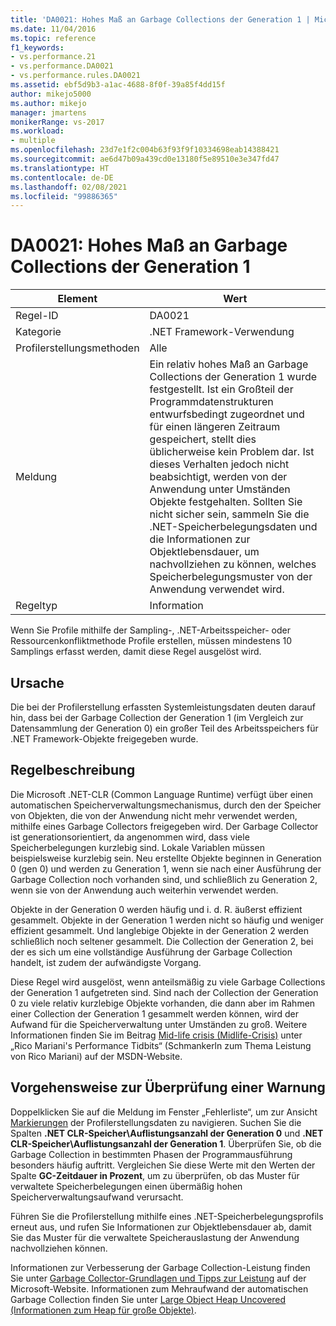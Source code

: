 ```yaml
---
title: 'DA0021: Hohes Maß an Garbage Collections der Generation 1 | Microsoft-Dokumentation'
ms.date: 11/04/2016
ms.topic: reference
f1_keywords:
- vs.performance.21
- vs.performance.DA0021
- vs.performance.rules.DA0021
ms.assetid: ebf5d9b3-a1ac-4688-8f0f-39a85f4dd15f
author: mikejo5000
ms.author: mikejo
manager: jmartens
monikerRange: vs-2017
ms.workload:
- multiple
ms.openlocfilehash: 23d7e1f2c004b63f93f9f10334698eab14388421
ms.sourcegitcommit: ae6d47b09a439cd0e13180f5e89510e3e347fd47
ms.translationtype: HT
ms.contentlocale: de-DE
ms.lasthandoff: 02/08/2021
ms.locfileid: "99886365"
---
```

# <a name="da0021-high-rate-of-gen-1-garbage-collections"></a>DA0021: Hohes Maß an Garbage Collections der Generation 1

|Element|Wert|
|-|-|
|Regel-ID|DA0021|
|Kategorie|.NET Framework-Verwendung|
|Profilerstellungsmethoden|Alle|
|Meldung|Ein relativ hohes Maß an Garbage Collections der Generation 1 wurde festgestellt. Ist ein Großteil der Programmdatenstrukturen entwurfsbedingt zugeordnet und für einen längeren Zeitraum gespeichert, stellt dies üblicherweise kein Problem dar. Ist dieses Verhalten jedoch nicht beabsichtigt, werden von der Anwendung unter Umständen Objekte festgehalten. Sollten Sie nicht sicher sein, sammeln Sie die .NET-Speicherbelegungsdaten und die Informationen zur Objektlebensdauer, um nachvollziehen zu können, welches Speicherbelegungsmuster von der Anwendung verwendet wird.|
|Regeltyp|Information|

 Wenn Sie Profile mithilfe der Sampling-, .NET-Arbeitsspeicher- oder Ressourcenkonfliktmethode Profile erstellen, müssen mindestens 10 Samplings erfasst werden, damit diese Regel ausgelöst wird.

## <a name="cause"></a>Ursache
 Die bei der Profilerstellung erfassten Systemleistungsdaten deuten darauf hin, dass bei der Garbage Collection der Generation 1 (im Vergleich zur Datensammlung der Generation 0) ein großer Teil des Arbeitsspeichers für .NET Framework-Objekte freigegeben wurde.

## <a name="rule-description"></a>Regelbeschreibung
 Die Microsoft .NET-CLR (Common Language Runtime) verfügt über einen automatischen Speicherverwaltungsmechanismus, durch den der Speicher von Objekten, die von der Anwendung nicht mehr verwendet werden, mithilfe eines Garbage Collectors freigegeben wird. Der Garbage Collector ist generationsorientiert, da angenommen wird, dass viele Speicherbelegungen kurzlebig sind. Lokale Variablen müssen beispielsweise kurzlebig sein. Neu erstellte Objekte beginnen in Generation 0 (gen 0) und werden zu Generation 1, wenn sie nach einer Ausführung der Garbage Collection noch vorhanden sind, und schließlich zu Generation 2, wenn sie von der Anwendung auch weiterhin verwendet werden.

 Objekte in der Generation 0 werden häufig und i. d. R. äußerst effizient gesammelt. Objekte in der Generation 1 werden nicht so häufig und weniger effizient gesammelt. Und langlebige Objekte in der Generation 2 werden schließlich noch seltener gesammelt. Die Collection der Generation 2, bei der es sich um eine vollständige Ausführung der Garbage Collection handelt, ist zudem der aufwändigste Vorgang.

 Diese Regel wird ausgelöst, wenn anteilsmäßig zu viele Garbage Collections der Generation 1 aufgetreten sind. Sind nach der Collection der Generation 0 zu viele relativ kurzlebige Objekte vorhanden, die dann aber im Rahmen einer Collection der Generation 1 gesammelt werden können, wird der Aufwand für die Speicherverwaltung unter Umständen zu groß. Weitere Informationen finden Sie im Beitrag [Mid-life crisis (Mid­life-Cri­sis)](/archive/blogs/ricom/mid-life-crisis) unter „Rico Mariani's Performance Tidbits“ (Schmankerln zum Thema Leistung von Rico Mariani) auf der MSDN-Website.

## <a name="how-to-investigate-a-warning"></a>Vorgehensweise zur Überprüfung einer Warnung
 Doppelklicken Sie auf die Meldung im Fenster „Fehlerliste“, um zur Ansicht [Markierungen](../profiling/marks-view.md) der Profilerstellungsdaten zu navigieren. Suchen Sie die Spalten **.NET CLR-Speicher\\Auflistungsanzahl der Generation 0** und **.NET CLR-Speicher\\Auflistungsanzahl der Generation 1**. Überprüfen Sie, ob die Garbage Collection in bestimmten Phasen der Programmausführung besonders häufig auftritt. Vergleichen Sie diese Werte mit den Werten der Spalte **GC-Zeitdauer in Prozent**, um zu überprüfen, ob das Muster für verwaltete Speicherbelegungen einen übermäßig hohen Speicherverwaltungsaufwand verursacht.

 Führen Sie die Profilerstellung mithilfe eines .NET-Speicherbelegungsprofils erneut aus, und rufen Sie Informationen zur Objektlebensdauer ab, damit Sie das Muster für die verwaltete Speicherauslastung der Anwendung nachvollziehen können.

 Informationen zur Verbesserung der Garbage Collection-Leistung finden Sie unter [Garbage Collector-Grundlagen und Tipps zur Leistung](/previous-versions/dotnet/articles/ms973837(v=msdn.10)) auf der Microsoft-Website. Informationen zum Mehraufwand der automatischen Garbage Collection finden Sie unter [Large Object Heap Uncovered (Informationen zum Heap für große Objekte)](/archive/msdn-magazine/2008/june/clr-inside-out-large-object-heap-uncovered).